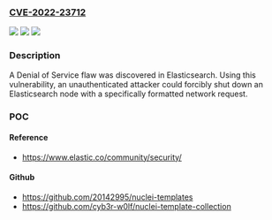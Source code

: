 ### [CVE-2022-23712](https://cve.mitre.org/cgi-bin/cvename.cgi?name=CVE-2022-23712)
![](https://img.shields.io/static/v1?label=Product&message=elasticsearch&color=blue)
![](https://img.shields.io/static/v1?label=Version&message=n%2Fa&color=blue)
![](https://img.shields.io/static/v1?label=Vulnerability&message=CWE-754%3A%20Improper%20Check%20for%20Unusual%20or%20Exceptional%20Conditions&color=brighgreen)

### Description

A Denial of Service flaw was discovered in Elasticsearch. Using this vulnerability, an unauthenticated attacker could forcibly shut down an Elasticsearch node with a specifically formatted network request.

### POC

#### Reference
- https://www.elastic.co/community/security/

#### Github
- https://github.com/20142995/nuclei-templates
- https://github.com/cyb3r-w0lf/nuclei-template-collection


